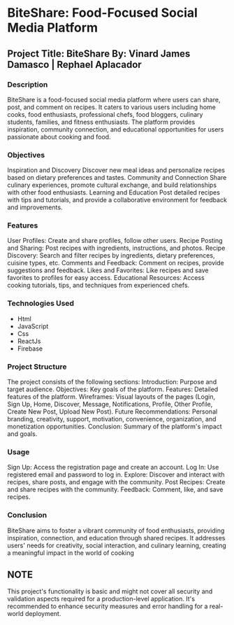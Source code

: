 # BiteShare: Food-Focused Social Media Platform
## Project Title: BiteShare By: Vinard James Damasco | Rephael Aplacador

### Description
BiteShare is a food-focused social media platform where users can share, post, and comment on recipes. It caters to various users including home cooks, food enthusiasts, professional chefs, food bloggers, culinary students, families, and fitness enthusiasts. The platform provides inspiration, community connection, and educational opportunities for users passionate about cooking and food.

### Objectives
Inspiration and Discovery
Discover new meal ideas and personalize recipes based on dietary preferences and tastes.
Community and Connection
Share culinary experiences, promote cultural exchange, and build relationships with other food enthusiasts.
Learning and Education
Post detailed recipes with tips and tutorials, and provide a collaborative environment for feedback and improvements.

### Features
User Profiles: Create and share profiles, follow other users.
Recipe Posting and Sharing: Post recipes with ingredients, instructions, and photos.
Recipe Discovery: Search and filter recipes by ingredients, dietary preferences, cuisine types, etc.
Comments and Feedback: Comment on recipes, provide suggestions and feedback.
Likes and Favorites: Like recipes and save favorites to profiles for easy access.
Educational Resources: Access cooking tutorials, tips, and techniques from experienced chefs.

### Technologies Used
+ Html
+ JavaScript
+ Css
+ ReactJs
+ Firebase

### Project Structure
The project consists of the following sections:
Introduction: Purpose and target audience.
Objectives: Key goals of the platform.
Features: Detailed features of the platform.
Wireframes: Visual layouts of the pages (Login, Sign Up, Home, Discover, Message, Notifications, Profile, Other Profile, Create New Post, Upload New Post).
Future Recommendations: Personal branding, creativity, support, motivation, convenience, organization, and monetization opportunities.
Conclusion: Summary of the platform's impact and goals.

### Usage
Sign Up: Access the registration page and create an account.
Log In: Use registered email and password to log in.
Explore: Discover and interact with recipes, share posts, and engage with the community.
Post Recipes: Create and share recipes with the community.
Feedback: Comment, like, and save recipes.

### Conclusion
BiteShare aims to foster a vibrant community of food enthusiasts, providing inspiration, connection, and education through shared recipes. It addresses users' needs for creativity, social interaction, and culinary learning, creating a meaningful impact in the world of cooking

## NOTE
This project's functionality is basic and might not cover all security and validation aspects required for a production-level application. It's recommended to enhance security measures and error handling for a real-world deployment.

